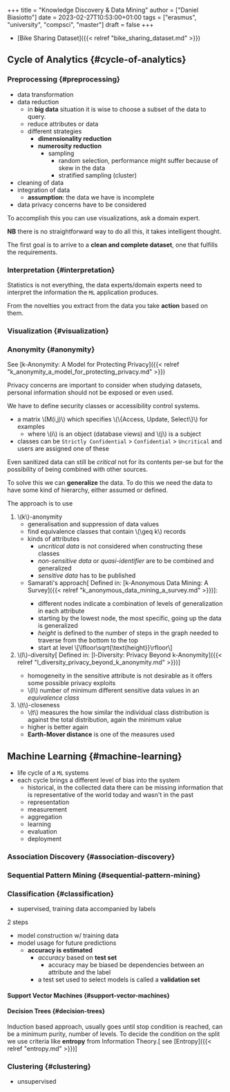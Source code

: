 +++
title = "Knowledge Discovery & Data Mining"
author = ["Daniel Biasiotto"]
date = 2023-02-27T10:53:00+01:00
tags = ["erasmus", "university", "compsci", "master"]
draft = false
+++

-   [Bike Sharing Dataset]({{< relref "bike_sharing_dataset.md" >}})


## Cycle of Analytics {#cycle-of-analytics}


### Preprocessing {#preprocessing}

-   data transformation
-   data reduction
    -   in **big data** situation it is wise to choose a subset of the data to query.
    -   reduce attributes or data
    -   different strategies
        -   **dimensionality reduction**
        -   **numerosity reduction**
            -   sampling
                -   random selection, performance might suffer because of skew in the data
                -   stratified sampling (cluster)
-   cleaning of data
-   integration of data
    -   **assumption**: the data we have is incomplete
-   data privacy concerns have to be considered

To accomplish this you can use visualizations, ask a domain expert.

**NB** there is no straightforward way to do all this, it takes intelligent thought.

The first goal is to arrive to a **clean and complete dataset**, one that fulfills the requirements.


### Interpretation {#interpretation}

Statistics is not everything, the data experts/domain experts need to interpret the information the `ML` application produces.

From the novelties you extract from the data you take **action** based on them.


### Visualization {#visualization}


### Anonymity {#anonymity}

See [k-Anonymity: A Model for Protecting Privacy]({{< relref "k_anonymity_a_model_for_protecting_privacy.md" >}})

Privacy concerns are important to consider when studying datasets, personal information should not be exposed or even used.

We have to define security classes or accessibility control systems.

-   a matrix \\(M(i,j)\\) which specifies \\(\\{Access, Update, Select\\}\\) for examples
    -   where \\(i\\) is an object (database views) and \\(j\\) is a subject
-   classes can be `Strictly Confidential` &gt; `Confidential` &gt; `Uncritical` and users are assigned one of these

Even sanitized data can still be _critical_ not for its contents per-se but for the possibility of being combined with other sources.

To solve this we can **generalize** the data. To do this we need the data to have some kind of hierarchy, either assumed or defined.

The approach is to use

1.  \\(k\\)-anonymity
    -   generalisation and suppression of data values
    -   find equivalence classes that contain \\(\geq k\\) records
    -   kinds of attributes
        -   _uncritical data_ is not considered when constructing these classes
        -   _non-sensitive data_ or _quasi-identifier_ are to be combined and generalized
        -   _sensitive data_ has to be published
    -   Samarati's approach[<s-approach> Defined in: [k-Anonymous Data Mining: A Survey]({{< relref "k_anonymous_data_mining_a_survey.md" >}})]:
        -   different nodes indicate a combination of levels of generalization in each attribute
        -   starting by the lowest node, the most specific, going up the data is generalized
        -   _height_ is defined to the number of steps in the graph needed to traverse from the bottom to the top
        -   start at level \\[\lfloor\sqrt{\text{height}}\rfloor\\]
2.  \\(l\\)-diversity[<diversity> Defined in: [l-Diversity: Privacy Beyond k-Anonymity]({{< relref "l_diversity_privacy_beyond_k_anonymity.md" >}})]
    -   homogeneity in the sensitive attribute is not desirable as it offers some possible privacy exploits
    -   \\(l\\) number of minimum <span class="underline">different sensitive data values</span> in an _equivalence class_
3.  \\(t\\)-closeness
    -   \\(t\\) measures the how similar the individual class distribution is against the total distribution, again the minimum value
    -   higher is better again
    -   **Earth-Mover distance** is one of the measures used


## Machine Learning {#machine-learning}

-   life cycle of a `ML` systems
-   each cycle brings a different level of bias into the system
    -   historical, in the collected data there can be missing information that is representative of the world today and wasn't in the past
    -   representation
    -   measurement
    -   aggregation
    -   learning
    -   evaluation
    -   deployment


### Association Discovery {#association-discovery}


### Sequential Pattern Mining {#sequential-pattern-mining}


### Classification {#classification}

-   supervised, training data accompanied by labels

2 steps

-   model construction w/ training data
-   model usage for future predictions
    -   **accuracy is estimated**
        -   _accuracy_ based on **test set**
            -   accuracy may be biased be dependencies between an attribute and the label
        -   a test set used to select models is called a **validation set**


#### Support Vector Machines {#support-vector-machines}


#### Decision Trees {#decision-trees}

Induction based approach, usually goes until stop condition is reached, can be a minimum purity, number of levels.
To decide the condition on the split we use criteria like **entropy** from Information Theory.[<entropy> see [Entropy]({{< relref "entropy.md" >}})]


### Clustering {#clustering}

-   unsupervised
